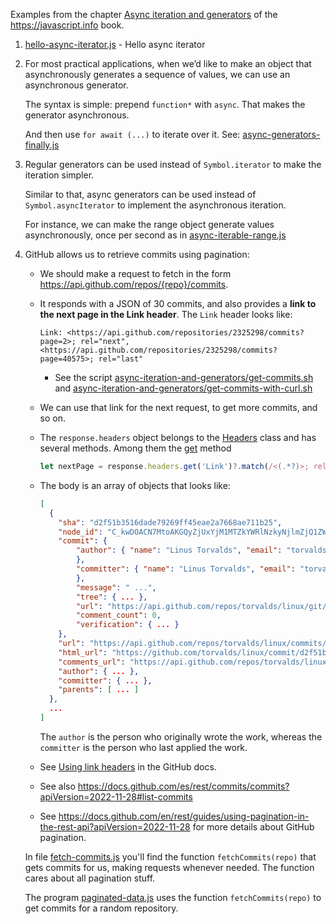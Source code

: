 Examples from the chapter [Async iteration and generators](https://javascript.info/async-iterators-generators) of the <https://javascript.info> book.

1. [hello-async-iterator.js](hello-async-iterator.js) - Hello async iterator
2. For most practical applications, when we’d like to make an object that asynchronously generates a sequence of values, we can use an asynchronous generator.

    The syntax is simple: prepend `function*` with `async`. That makes the generator asynchronous.

    And then use `for await (...)` to iterate over it. See: [async-generators-finally.js](async-generators-finally.js)
3. Regular generators can be used instead of `Symbol.iterator` to make the iteration simpler.

   Similar to that, async generators can be used instead of `Symbol.asyncIterator` to implement the asynchronous iteration.

   For instance, we can make the range object generate values asynchronously, once per second as in [async-iterable-range.js](async-iterable-range.js)
4. GitHub allows us to retrieve commits using pagination:

    - We should make a request to fetch in the form <https://api.github.com/repos/{repo}/commits>.
    - It responds with a JSON of 30 commits, and also provides a **link to the next page in the Link header**. The `Link` header looks like:
     
      ```
      Link: <https://api.github.com/repositories/2325298/commits?page=2>; rel="next", <https://api.github.com/repositories/2325298/commits?page=40575>; rel="last"
      ```

      - See the script [async-iteration-and-generators/get-commits.sh](/async-iteration-and-generators/get-commits.sh) and [async-iteration-and-generators/get-commits-with-curl.sh](/async-iteration-and-generators/get-commits-with-curl.sh)
    - We can use that link for the next request, to get more commits, and so on.
    - The `response.headers` object belongs to the [Headers](https://developer.mozilla.org/en-US/docs/Web/API/Headers) class and has several methods. Among them the [get](https://developer.mozilla.org/en-US/docs/Web/API/Headers/get) method
       
       ```js
       let nextPage = response.headers.get('Link')?.match(/<(.*?)>; rel="next"/);
       ```
    - The body  is an array of objects that looks like:
      ```json
      [
        {
          "sha": "d2f51b3516dade79269ff45eae2a7668ae711b25",
          "node_id": "C_kwDOACN7MtoAKGQyZjUxYjM1MTZkYWRlNzkyNjlmZjQ1ZWFlMmE3NjY4YWU3MTFiMjU",
          "commit": {
              "author": { "name": "Linus Torvalds", "email": "torvalds@linux-foundation.org", "date": "2023-11-06T02:49:40Z"
              },
              "committer": { "name": "Linus Torvalds", "email": "torvalds@linux-foundation.org", "date": "2023-11-06T02:49:40Z"
              },
              "message": " ...",
              "tree": { ... },
              "url": "https://api.github.com/repos/torvalds/linux/git/commits/d2f51b3516dade79269ff45eae2a7668ae711b25",
              "comment_count": 0,
              "verification": { ... }
          },
          "url": "https://api.github.com/repos/torvalds/linux/commits/d2f51b3516dade79269ff45eae2a7668ae711b25",
          "html_url": "https://github.com/torvalds/linux/commit/d2f51b3516dade79269ff45eae2a7668ae711b25",
          "comments_url": "https://api.github.com/repos/torvalds/linux/commits/d2f51b3516dade79269ff45eae2a7668ae711b25/comments",
          "author": { ... },
          "committer": { ... },
          "parents": [ ... ]
        },
        ...
      ]
      ```
      The `author` is the person who originally wrote the work, whereas the `committer` is the person who last applied the work.
    - See [Using link headers](https://docs.github.com/en/rest/guides/using-pagination-in-the-rest-api?apiVersion=2022-11-28#using-link-headers) in the GitHub docs.
    - See also <https://docs.github.com/es/rest/commits/commits?apiVersion=2022-11-28#list-commits>
    - See <https://docs.github.com/en/rest/guides/using-pagination-in-the-rest-api?apiVersion=2022-11-28> for more details about GitHub pagination.

    In file [fetch-commits.js](fetch-commits.js) you'll find the function `fetchCommits(repo)` that gets commits for us, making requests whenever needed. The function cares about all pagination stuff. 

    The program [paginated-data.js](paginated-data.js) uses the function `fetchCommits(repo)` to get commits for a random repository.